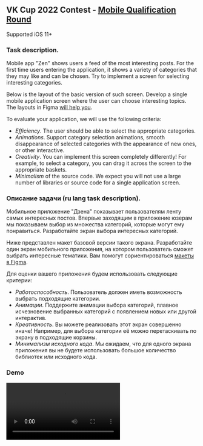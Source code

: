 ## VK Cup 2022 Contest - [Mobile Qualification Round](https://cups.online/en/tasks/1420)

Supported iOS 11+

### Task description.

Mobile app "Zen" shows users a feed of the most interesting posts. For the first time users entering the application, it shows a variety of categories that they may like and can be chosen. Try to implement a screen for selecting interesting categories.

Below is the layout of the basic version of such screen. Develop a single mobile application screen where the user can choose interesting topics. The layouts in Figma [will help you](https://www.figma.com/file/Aiv89Z7aEoYytmEV0Bxl87/VK-Cup-Mobile-Qual).

To evaluate your application, we will use the following criteria:
* *Efficiency*. The user should be able to select the appropriate categories.
* *Animations*. Support category selection animations, smooth disappearance of selected categories with the appearance of new ones, or other interactive.
* *Creativity*. You can implement this screen completely differently! For example, to select a category, you can drag it across the screen to the appropriate baskets.
* *Minimalism* of the source code. We expect you will not use a large number of libraries or source code for a single application screen.

### Описание задачи (ru lang task description).

Мобильное приложение "Дзена" показывает пользователям ленту самых интересных постов. Впервые заходящим в приложение юзерам мы показываем выбор из множества категорий, которые могут ему понравиться. Разработайте экран выбора интересных категорий.

Ниже представлен макет базовой версии такого экрана. Разработайте один экран мобильного приложения, на котором пользователь сможет выбрать интересные тематики. Вам помогут сориентироваться [макеты в Figma](https://www.figma.com/file/Aiv89Z7aEoYytmEV0Bxl87/VK-Cup-Mobile-Qual).

Для оценки вашего приложения будем использовать следующие критерии:
* *Работоспособность*. Пользователь должен иметь возможность выбрать подходящие категории.
* *Анимации*. Поддержите анимации выбора категорий, плавное исчезновение выбранных категорий с появлением новых или другой интерактив.
* *Креативность*. Вы можете реализовать этот экран совершенно иначе! Например, для выбора категории её можно перетаскивать по экрану в подходящие корзины.
* *Минимализм исходного кода*. Мы ожидаем, что для одного экрана приложения вы не будете использовать большое количество библиотек или исходного кода.

### Demo
![](Demo.mp4)

